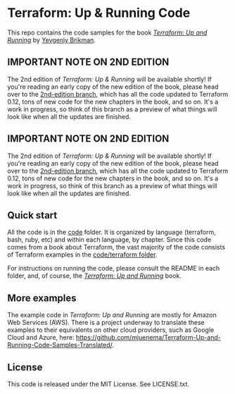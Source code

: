 # Terraform: Up & Running Code

This repo contains the code samples for the book *[Terraform: Up and Running](http://www.terraformupandrunning.com)* by 
[Yevgeniy Brikman](http://www.ybrikman.com).



## IMPORTANT NOTE ON 2ND EDITION

The 2nd edition of *Terraform: Up & Running* will be available shortly! If you're reading an early copy of the new edition of the book, please head over to the [2nd-edition branch](https://github.com/brikis98/terraform-up-and-running-code/tree/2nd-edition), which has all the code updated to Terraform 0.12, tons of new code for the new chapters in the book, and so on. It's a work in progress, so think of this branch as a preview of what things will look like when all the updates are finished.


## IMPORTANT NOTE ON 2ND EDITION

The 2nd edition of *Terraform: Up & Running* will be available shortly! If you're reading an early copy of the new edition of the book, please head over to the [2nd-edition branch](https://github.com/brikis98/terraform-up-and-running-code/tree/2nd-edition), which has all the code updated to Terraform 0.12, tons of new code for the new chapters in the book, and so on. It's a work in progress, so think of this branch as a preview of what things will look like when all the updates are finished.




## Quick start

All the code is in the [code](/code) folder. It is organized by language (terraform, bash, ruby, etc) and within each
language, by chapter. Since this code comes from a book about Terraform, the vast majority of the code consists of
Terraform examples in the [code/terraform folder](/code/terraform). 

For instructions on running the code, please consult the README in each folder, and, of course, the 
*[Terraform: Up and Running](http://www.terraformupandrunning.com)* book. 



## More examples

The example code in *Terraform: Up and Running* are mostly for Amazon Web Services (AWS). There is a project underway
to translate these examples to their equivalents on other cloud providers, such as Google Cloud and Azure, here:
https://github.com/mjuenema/Terraform-Up-and-Running-Code-Samples-Translated/. 




## License

This code is released under the MIT License. See LICENSE.txt.
